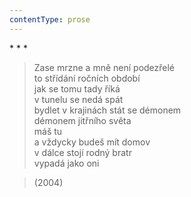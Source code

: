 ```yaml
---
contentType: prose
---
```


\* \* \*

> Zase mrzne a mně není podezřelé  
> to střídání ročních období  
> jak se tomu tady říká  
> v tunelu se nedá spát  
> bydlet v krajinách stát se démonem  
> démonem jitřního světa  
> máš tu  
> a vždycky budeš mít domov  
> v dálce stojí rodný bratr  
> vypadá jako oni

> (2004)
